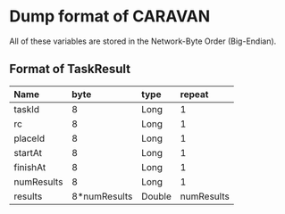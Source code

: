 # Dump format of CARAVAN

All of these variables are stored in the Network-Byte Order (Big-Endian).

## Format of TaskResult

| Name | byte | type | repeat |
|:------|:------|:------|:--------|
| taskId | 8 | Long | 1 |
| rc     | 8 | Long | 1 |
| placeId | 8 | Long | 1 |
| startAt | 8 | Long | 1 |
| finishAt | 8 | Long | 1 |
| numResults | 8 | Long | 1 |
| results | 8*numResults | Double | numResults |

